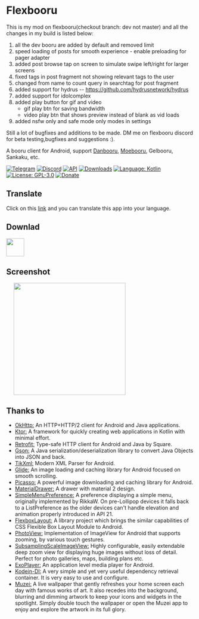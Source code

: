 # Flexbooru

This is my mod on flexbooru(checkout branch: dev not master) and all the changes in my build is listed below:
1. all the dev booru are added by default and removed limit
2. speed loading of posts for smooth experience   - enable preloading for pager adapter
3. added post browse tap on screen to simulate swipe left/right for larger screens
4. fixed tags in post fragment not showing relevant tags to the user
5. changed from name to count query in searchtag for post fragment
6. added support for hydrus -- https://github.com/hydrusnetwork/hydrus
7. added support for idolcomplex
8. added play button for gif and video
    - gif play btn for saving bandwidth
    - video play btn that shows preview instead of blank as vid loads
9. added nsfw only and safe mode only modes in settings

Still a lot of bugfixes and additions to be made. DM me on flexbooru discord for beta testing,bugfixes and suggestions :).

A booru client for Android, support [Danbooru](https://github.com/r888888888/danbooru), [Moebooru](https://github.com/moebooru/moebooru), Gelbooru, Sankaku, etc.

[![Telegram](https://img.shields.io/badge/chat-Telegram-blue.svg)](https://t.me/flexbooru)
[![Discord](https://img.shields.io/discord/555912761742458880.svg?label=discord)](https://discord.gg/zxAX5Jh)
[![API](https://img.shields.io/badge/API-21%2B-brightgreen.svg?style=flat)](https://android-arsenal.com/api?level=21)
[![Downloads](https://img.shields.io/github/downloads/flexbooru/flexbooru/total.svg)](https://github.com/flexbooru/flexbooru/releases)
[![Language: Kotlin](https://img.shields.io/github/languages/top/flexbooru/flexbooru.svg)](https://github.com/flexbooru/flexbooru/search?l=kotlin)
[![License: GPL-3.0](https://img.shields.io/badge/license-GPL--3.0-orange.svg)](https://www.gnu.org/licenses/gpl-3.0)
[![Donate](https://img.shields.io/badge/Donate-PayPal-green.svg?label=donate)](https://www.paypal.me/fiepi)

## Translate
Click on this [link](https://crowdin.com/project/flexbooru) and you can translate this app into your language.

## Downlad
<a href="https://play.google.com/store/apps/details?id=onlymash.flexbooru.play"><img src="https://play.google.com/intl/en_us/badges/images/generic/en-play-badge.png" height="48"></a>

## Screenshot
<img src="art/screenshot.webp" height="300" hspace="20">

## Thanks to

- [OkHttp:](https://github.com/square/okhttp) An HTTP+HTTP/2 client for Android and Java applications. 
- [Ktor:](https://github.com/ktorio/ktor) A framework for quickly creating web applications in Kotlin with minimal effort.
- [Retrofit:](https://github.com/square/retrofit) Type-safe HTTP client for Android and Java by Square.
- [Gson:](https://github.com/google/gson) A Java serialization/deserialization library to convert Java Objects into JSON and back.
- [TikXml:](https://github.com/Tickaroo/tikxml) Modern XML Parser for Android.
- [Glide:](https://github.com/bumptech/glide) An image loading and caching library for Android focused on smooth scrolling.
- [Picasso:](https://github.com/square/picasso) A powerful image downloading and caching library for Android.
- [MaterialDrawer:](https://github.com/mikepenz/MaterialDrawer) A drawer with material 2 design.
- [SimpleMenuPreference:](https://github.com/takisoft/preferencex-android) A preference displaying a simple menu, originally implemented by RikkaW. On pre-Lollipop devices it falls back to a ListPreference as the older devices can't handle elevation and animation properly introduced in API 21.
- [FlexboxLayout:](https://github.com/google/flexbox-layout) A library project which brings the similar capabilities of CSS Flexible Box Layout Module to Android.
- [PhotoView:](https://github.com/chrisbanes/PhotoView) Implementation of ImageView for Android that supports zooming, by various touch gestures.
- [SubsamplingScaleImageView:](https://github.com/davemorrissey/subsampling-scale-image-view) Highly configurable, easily extendable deep zoom view for displaying huge images without loss of detail. Perfect for photo galleries, maps, building plans etc.
- [ExoPlayer:](https://github.com/google/ExoPlayer) An application level media player for Android.
- [Kodein-DI:](https://github.com/Kodein-Framework/Kodein-DI) A very simple and yet very useful dependency retrieval container. It is very easy to use and configure.
- [Muzei:](https://github.com/romannurik/muzei) A live wallpaper that gently refreshes your home screen each day with famous works of art. It also recedes into the background, blurring and dimming artwork to keep your icons and widgets in the spotlight. Simply double touch the wallpaper or open the Muzei app to enjoy and explore the artwork in its full glory.
